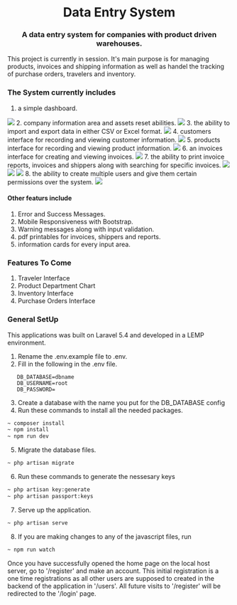 <h1 align="center">Data Entry System</h1>
<h3 align="center">A data entry system for companies with product driven warehouses.</h3>
This project is currently in session. It's main purpose is for managing products, invoices and shipping information as well as 
handel the tracking of purchase orders, travelers and inventory.

### The System currently includes
1. a simple dashboard.
<img src="https://github.com/lvstross/dataentry/blob/master/public/img/dashboard.png">
2. company information area and assets reset abilities.
<img src="https://github.com/lvstross/dataentry/blob/master/public/img/settings_2.png">
3. the ability to import and export data in either CSV or Excel format.
<img src="https://github.com/lvstross/dataentry/blob/master/public/img/settings_1.png">
4. customers interface for recording and viewing customer information.
<img src="https://github.com/lvstross/dataentry/blob/master/public/img/customers.png">
5. products interface for recording and viewing product information.
<img src="https://github.com/lvstross/dataentry/blob/master/public/img/products.png">
6. an invoices interface for creating and viewing invoices.
<img src="https://github.com/lvstross/dataentry/blob/master/public/img/invoice_form.png">
7. the ability to print invoice reports, invoices and shippers along with searching for specific invoices.
<img src="https://github.com/lvstross/dataentry/blob/master/public/img/invoice_table.png">
<img src="https://github.com/lvstross/dataentry/blob/master/public/img/reports.png">
<img src="https://github.com/lvstross/dataentry/blob/master/public/img/search.png">
8. the ability to create multiple users and give them certain permissions over the system.
<img src="https://github.com/lvstross/dataentry/blob/master/public/img/users.png">

#### Other featurs include
1. Error and Success Messages.
2. Mobile Responsiveness with Bootstrap.
3. Warning messages along with input validation.
4. pdf printables for invoices, shippers and reports.
5. information cards for every input area.

### Features To Come
1. Traveler Interface
2. Product Department Chart
3. Inventory Interface
4. Purchase Orders Interface

### General SetUp
This applications was built on Laravel 5.4 and developed in a LEMP environment.
1. Rename the .env.example file to .env.
2. Fill in the following in the .env file.
```
   DB_DATABASE=dbname
   DB_USERNAME=root
   DB_PASSWORD=
```
3. Create a database with the name you put for the DB_DATABASE config
4. Run these commands to install all the needed packages.
```bash
~ composer install
~ npm install
~ npm run dev
```
5. Migrate the database files.
```bash
~ php artisan migrate
```
6. Run these commands to generate the nessesary keys
```bash
~ php artisan key:generate
~ php artisan passport:keys
```
7. Serve up the application.
```bash
~ php artisan serve
```
8. If you are making changes to any of the javascript files, run
```bash
~ npm run watch
```

Once you have successfully opened the home page on the local host server, go to '/register' and make an account.
This initial registration is a one time registrations as all other users are supposed to created in the backend of the 
application in '/users'. All future visits to '/register' will be redirected to the '/login' page.